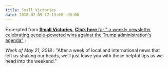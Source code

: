 ```yaml
---
title: Small Victories
date: 2018-02-09 17:19:00 -08:00
---
```


Excerpted from [**Small Victories**](https://www.celebratesmallvictories.com/), [**Click here** for " a weekly newsletter celebrating people-powered wins against the Trump administration's agenda"](https://mailchi.mp/peaceisloud/small-victories-the-resistance-means-business?e=d7888b5b9a) :

*Week of May 21, 2018* : "After a week of local and international news that left us shaking our heads, we’ll just leave you with these helpful tips as we head into the weekend."

